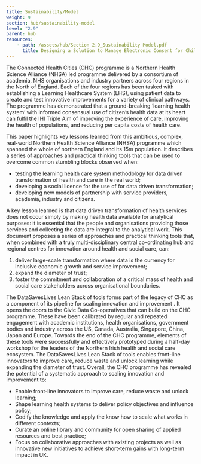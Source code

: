 ```yaml
---
title: Sustainability/Model
weight: 9
section: hub/sustainability-model
level: "2.9"
parent: hub
resources: 
    - path: /assets/hub/Section 2.9_Sustainability Model.pdf
      title: Designing a Solution to Manage Electronic Consent for Children
---
```


The Connected Health Cities (CHC) programme is a Northern Health Science Alliance (NHSA) led programme delivered by a consortium of academia, NHS organisations and industry partners across four regions in the North of England. Each of the four regions has been tasked with establishing a Learning Healthcare System (LHS), using patient data to create and test innovative improvements for a variety of clinical pathways. The programme has demonstrated  that a ground-breaking ‘learning health system’ with informed consensual use of citizen’s health data at its heart can fulfil the IHI Triple Aim  of improving the experience of care, improving the health of populations, and reducing per capita costs of health care. 

This paper highlights key lessons learned from this ambitious, complex, real-world Northern Health Science Alliance (NHSA) programme which spanned the whole of northern England and its 15m population. It describes a series of approaches and practical thinking tools that can be used to overcome common stumbling blocks observed when:

*	testing the learning health care system methodology for data driven transformation of health and care in the real world; 
*	developing a social licence for the use of for data driven transformation; 
*	developing new models of partnership with service providers, academia, industry and citizens.

A key lesson learned is that data driven transformation of health services does not occur simply by making health data available for analytical purposes: it is essential that the people and organisations providing those services and collecting the data are integral to the analytical work. This document proposes a series of approaches and practical thinking tools that, when combined with a truly multi-disciplinary central co-ordinating hub and regional centres for innovation around health and social care, can:

1.	deliver large-scale transformation where data is the currency for inclusive economic growth and service improvement;
2.	expand the diameter of trust;
3.	foster the commitment and collaboration of a critical mass of health and social care stakeholders across organisational boundaries.

The DataSavesLives Lean Stack of tools forms part of the legacy of CHC as a component of its pipeline for scaling innovation and improvement . It opens the doors to the Civic Data Co-operatives that can build on the CHC programme. These have been calibrated by regular and repeated engagement with academic institutions, health organisations, government bodies and industry across the US, Canada, Australia, Singapore, China, Japan and Europe. Towards the end of the CHC programme, elements of these tools were successfully and effectively prototyped during a half-day workshop for the leaders of the Northern Irish health and social care ecosystem. The DataSavesLives Lean Stack of tools enables front-line innovators to improve care, reduce waste and unlock learning while expanding the diameter of trust. 
Overall, the CHC programme has revealed the potential of a systematic approach to scaling innovation and improvement to:

*	Enable front-line innovators to improve care, reduce waste and unlock learning;
*	Shape learning health systems to deliver policy objectives and influence policy;
*	Codify the knowledge and apply the know how to scale what works in different contexts;
*	Curate an online library and community for open sharing of applied resources and best practice;
*	Focus on collaborative approaches with existing projects as well as innovative new initiatives to achieve short-term gains with long-term impact in UK.
